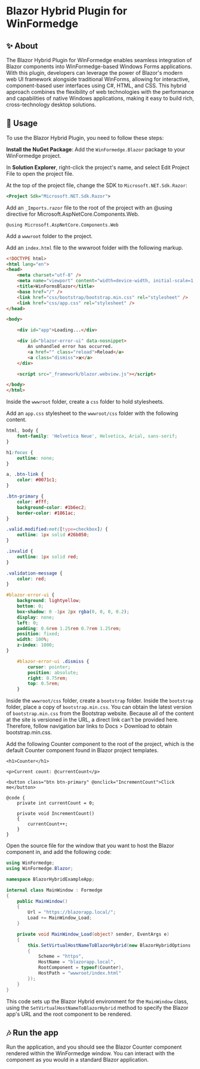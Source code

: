﻿# Blazor Hybrid Plugin for WinFormedge

## ✨ About

The Blazor Hybrid Plugin for WinFormedge enables seamless integration of Blazor components into WinFormedge-based Windows Forms applications. With this plugin, developers can leverage the power of Blazor's modern web UI framework alongside traditional WinForms, allowing for interactive, component-based user interfaces using C#, HTML, and CSS. This hybrid approach combines the flexibility of web technologies with the performance and capabilities of native Windows applications, making it easy to build rich, cross-technology desktop solutions.

## 📖 Usage

To use the Blazor Hybrid Plugin, you need to follow these steps:

**Install the NuGet Package**: Add the `WinFormedge.Blazor` package to your WinFormedge project.

In **Solution Explorer**, right-click the project's name, and select Edit Project File to open the project file.

At the top of the project file, change the SDK to `Microsoft.NET.Sdk.Razor`:

```xml
<Project Sdk="Microsoft.NET.Sdk.Razor">
```

Add an `_Imports.razor` file to the root of the project with an @using directive for Microsoft.AspNetCore.Components.Web.

```razor
@using Microsoft.AspNetCore.Components.Web
```

Add a `wwwroot` folder to the project.

Add an `index.html` file to the wwwroot folder with the following markup.

```html
<!DOCTYPE html>
<html lang="en">
<head>
    <meta charset="utf-8" />
    <meta name="viewport" content="width=device-width, initial-scale=1.0" />
    <title>WinFormsBlazor</title>
    <base href="/" />
    <link href="css/bootstrap/bootstrap.min.css" rel="stylesheet" />
    <link href="css/app.css" rel="stylesheet" />
</head>

<body>

    <div id="app">Loading...</div>

    <div id="blazor-error-ui" data-nosnippet>
        An unhandled error has occurred.
        <a href="" class="reload">Reload</a>
        <a class="dismiss">🗙</a>
    </div>

    <script src="_framework/blazor.webview.js"></script>

</body>
</html>
```

Inside the `wwwroot` folder, create a `css` folder to hold stylesheets.

Add an `app.css` stylesheet to the `wwwroot/css` folder with the following content.

```css
html, body {
    font-family: 'Helvetica Neue', Helvetica, Arial, sans-serif;
}

h1:focus {
    outline: none;
}

a, .btn-link {
    color: #0071c1;
}

.btn-primary {
    color: #fff;
    background-color: #1b6ec2;
    border-color: #1861ac;
}

.valid.modified:not([type=checkbox]) {
    outline: 1px solid #26b050;
}

.invalid {
    outline: 1px solid red;
}

.validation-message {
    color: red;
}

#blazor-error-ui {
    background: lightyellow;
    bottom: 0;
    box-shadow: 0 -1px 2px rgba(0, 0, 0, 0.2);
    display: none;
    left: 0;
    padding: 0.6rem 1.25rem 0.7rem 1.25rem;
    position: fixed;
    width: 100%;
    z-index: 1000;
}

    #blazor-error-ui .dismiss {
        cursor: pointer;
        position: absolute;
        right: 0.75rem;
        top: 0.5rem;
    }
```

Inside the `wwwroot/css` folder, create a `bootstrap` folder. Inside the `bootstrap` folder, place a copy of `bootstrap.min.css`. You can obtain the latest version of `bootstrap.min.css` from the Bootstrap website. Because all of the content at the site is versioned in the URL, a direct link can't be provided here. Therefore, follow navigation bar links to Docs > Download to obtain bootstrap.min.css.

Add the following Counter component to the root of the project, which is the default Counter component found in Blazor project templates.

```razor
<h1>Counter</h1>

<p>Current count: @currentCount</p>

<button class="btn btn-primary" @onclick="IncrementCount">Click me</button>

@code {
    private int currentCount = 0;

    private void IncrementCount()
    {
        currentCount++;
    }
}
```

Open the source file for the window that you want to host the Blazor component in, and add the following code:
```csharp
using WinFormedge;
using WinFormedge.Blazor;

namespace BlazorHybridExampleApp;

internal class MainWindow : Formedge
{
    public MainWindow()
    {
        Url = "https://blazorapp.local/";
        Load += MainWindow_Load;
    }

    private void MainWindow_Load(object? sender, EventArgs e)
    {
        this.SetVirtualHostNameToBlazorHybrid(new BlazorHybridOptions
        {
            Scheme = "https",
            HostName = "blazorapp.local",
            RootComponent = typeof(Counter),
            HostPath = "wwwroot/index.html"
        });
    }
}
```

This code sets up the Blazor Hybrid environment for the `MainWindow` class, using the `SetVirtualHostNameToBlazorHybrid` method to specify the Blazor app's URL and the root component to be rendered.

## 🎶 Run the app

Run the application, and you should see the Blazor Counter component rendered within the WinFormedge window. You can interact with the component as you would in a standard Blazor application.

